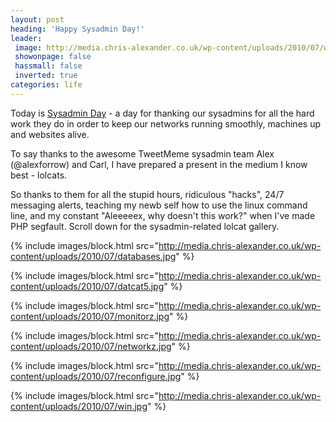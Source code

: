 ```yaml
---
layout: post
heading: 'Happy Sysadmin Day!'
leader:
 image: http://media.chris-alexander.co.uk/wp-content/uploads/2010/07/win.jpg
 showonpage: false
 hassmall: false
 inverted: true
categories: life
---
```


Today is [Sysadmin Day](http://www.sysadminday.com) - a day for thanking our sysadmins for all the hard work they do in order to keep our networks running smoothly, machines up and websites alive.

To say thanks to the awesome TweetMeme sysadmin team Alex (@alexforrow) and Carl, I have prepared a present in the medium I know best - lolcats.

So thanks to them for all the stupid hours, ridiculous "hacks", 24/7 messaging alerts, teaching my newb self how to use the linux command line, and my constant "Aleeeeex, why doesn't this work?" when I've made PHP segfault. Scroll down for the sysadmin-related lolcat gallery.

{% include images/block.html src="http://media.chris-alexander.co.uk/wp-content/uploads/2010/07/databases.jpg" %}

{% include images/block.html src="http://media.chris-alexander.co.uk/wp-content/uploads/2010/07/datcat5.jpg" %}

{% include images/block.html src="http://media.chris-alexander.co.uk/wp-content/uploads/2010/07/monitorz.jpg" %}

{% include images/block.html src="http://media.chris-alexander.co.uk/wp-content/uploads/2010/07/networkz.jpg" %}

{% include images/block.html src="http://media.chris-alexander.co.uk/wp-content/uploads/2010/07/reconfigure.jpg" %}

{% include images/block.html src="http://media.chris-alexander.co.uk/wp-content/uploads/2010/07/win.jpg" %}

